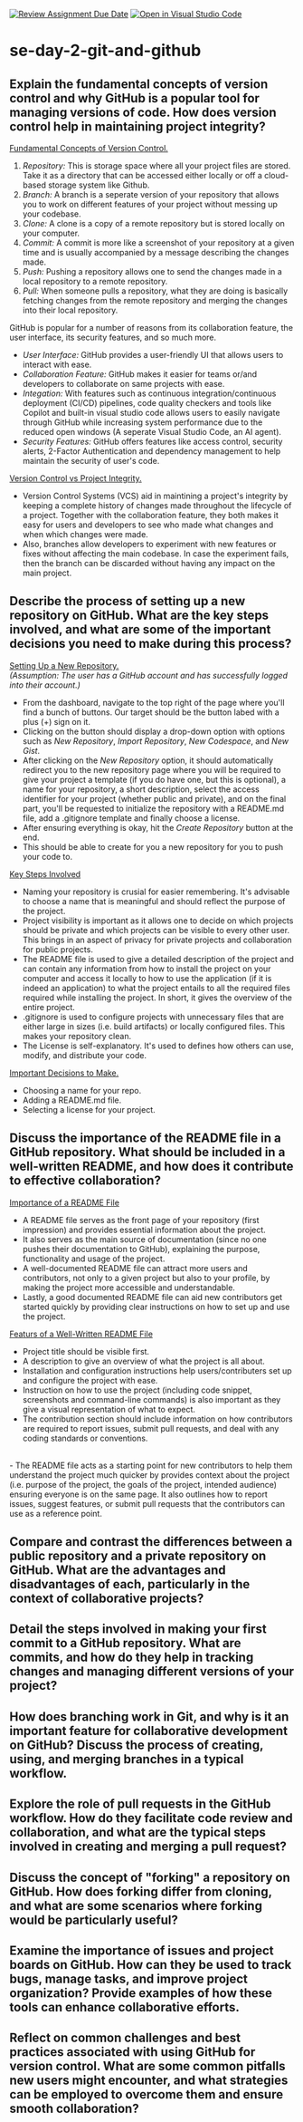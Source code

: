 [![Review Assignment Due Date](https://classroom.github.com/assets/deadline-readme-button-22041afd0340ce965d47ae6ef1cefeee28c7c493a6346c4f15d667ab976d596c.svg)](https://classroom.github.com/a/8wgCKhpZ)
[![Open in Visual Studio Code](https://classroom.github.com/assets/open-in-vscode-2e0aaae1b6195c2367325f4f02e2d04e9abb55f0b24a779b69b11b9e10269abc.svg)](https://classroom.github.com/online_ide?assignment_repo_id=18413598&assignment_repo_type=AssignmentRepo)
# se-day-2-git-and-github
## Explain the fundamental concepts of version control and why GitHub is a popular tool for managing versions of code. How does version control help in maintaining project integrity?

<ins>Fundamental Concepts of Version Control.</ins>
1. _Repository:_ This is storage space where all your project files are stored. Take it as a directory that can be accessed either locally or off a cloud-based storage system like Github.
2. _Branch:_ A branch is a seperate version of your repository that allows you to work on different features of your project without messing up your codebase.
3. _Clone:_ A clone is a copy of a remote repository but is stored locally on your computer.
4. _Commit:_ A commit is more like a screenshot of your repository at a given time and is usually accompanied by a message describing the changes made.
5. _Push:_ Pushing a repository allows one to send the changes made in a local repository to a remote repository.
6. _Pull:_ When someone pulls a repository, what they are doing is basically fetching changes from the remote repository and merging the changes into their local repository.

GitHub is popular for a number of reasons from its collaboration feature, the user interface, its security features, and so much more.
- _User Interface:_ GitHub provides a user-friendly UI that allows users to interact with ease.
- _Collaboration Feature:_ GitHub makes it easier for teams or/and developers to collaborate on same projects with ease.
- _Integation:_ With features such as continuous integration/continuous deployment (CI/CD) pipelines, code quality checkers and tools like Copilot and built-in visual studio code allows users to easily navigate through GitHub while increasing system performance due to the reduced open windows (A seperate Visual Studio Code, an AI agent).
- _Security Features:_ GitHub offers features like access control, security alerts, 2-Factor Authentication and dependency management to help maintain the security of user's code.

<ins>Version Control vs Project Integrity.</ins>
- Version Control Systems (VCS) aid in maintining a project's integrity by keeping a complete history of changes made throughout the lifecycle of a project. Together with the collaboration feature, they both makes it easy for users and developers to see who made what changes and when which changes were made.
- Also, branches allow developers to experiment with new features or fixes without affecting the main codebase. In case the experiment fails, then the branch can be discarded without having any impact on the main project.

## Describe the process of setting up a new repository on GitHub. What are the key steps involved, and what are some of the important decisions you need to make during this process?

<ins>Setting Up a New Repository.</ins> </br>
_(Assumption: The user has a GitHub account and has successfully logged into their account.)_
- From the dashboard, navigate to the top right of the page where you'll find a bunch of buttons. Our target should be the button labed with a plus (+) sign on it.
- Clicking on the button should display a drop-down option with options such as _New Repository_, _Import Repository_, _New Codespace_, and _New Gist_.
- After clicking on the _New Repository_ option, it should automatically redirect you to the new repository page where you will be required to give your project a template (if you do have one, but this is optional), a name for your repository, a short description, select the access identifier for your project (whether public and private), and on the final part, you'll be requested to initialize the repository with a README.md file, add a .gitignore template and finally choose a license.
- After ensuring everything is okay, hit the _Create Repository_ button at the end.
- This should be able to create for you a new repository for you to push your code to.

<ins>Key Steps Involved</ins>
- Naming your repository is crusial for easier remembering. It's advisable to choose a name that is meaningful and should reflect the purpose of the project.
- Project visibility is important as it allows one to decide on which projects should be private and which projects can be visible to every other user. This brings in an aspect of privacy for private projects and collaboration for public projects.
- The README file is used to give a detailed description of the project and can contain any information from how to install the project on your computer and access it locally to how to use the application (if it is indeed an application) to what the project entails to all the required files required while installing the project. In short, it gives the overview of the entire project.
- .gitignore is used to configure projects with unnecessary files that are either large in sizes (i.e. build artifacts) or locally configured files. This makes your repository clean.
- The License is self-explanatory. It's used to defines how others can use, modify, and distribute your code.

<ins>Important Decisions to Make.</ins>
- Choosing a name for your repo.
- Adding a README.md file.
- Selecting a license for your project.

## Discuss the importance of the README file in a GitHub repository. What should be included in a well-written README, and how does it contribute to effective collaboration?

<ins>Importance of a README File</ins>
- A README file serves as the front page of your repository (first impression) and provides essential information about the project.
- It also serves as the main source of documentation (since no one pushes their documentation to GitHub), explaining the purpose, functionality and usage of the project.
- A well-documented README file can attract more users and contributors, not only to a given project but also to your profile, by making the project more accessible and understandable.
- Lastly, a good documented README file can aid new contributors get started quickly by providing clear instructions on how to set up and use the project.

<ins>Featurs of a Well-Written README File</ins>
- Project title should be visible first.
- A description to give an overview of what the project is all about.
- Installation and configuration instructions help users/contributers set up and configure the project with ease.
- Instruction on how to use the project (including code snippet, screenshots and command-line commands) is also important as they give a visual representation of what to expect.
- The contribution section should include information on how contributors are required to report issues, submit pull requests, and deal with any coding standards or conventions.

</br>
- The README file acts as a starting point for new contributors to help them understand the project much quicker by provides context about the project (i.e. purpose of the project, the goals of the project, intended audience) ensuring everyone is on the same page. It also outlines how to report issues, suggest features, or submit pull requests that the contributors can use as a reference point.

## Compare and contrast the differences between a public repository and a private repository on GitHub. What are the advantages and disadvantages of each, particularly in the context of collaborative projects?

## Detail the steps involved in making your first commit to a GitHub repository. What are commits, and how do they help in tracking changes and managing different versions of your project?

## How does branching work in Git, and why is it an important feature for collaborative development on GitHub? Discuss the process of creating, using, and merging branches in a typical workflow.

## Explore the role of pull requests in the GitHub workflow. How do they facilitate code review and collaboration, and what are the typical steps involved in creating and merging a pull request?

## Discuss the concept of "forking" a repository on GitHub. How does forking differ from cloning, and what are some scenarios where forking would be particularly useful?

## Examine the importance of issues and project boards on GitHub. How can they be used to track bugs, manage tasks, and improve project organization? Provide examples of how these tools can enhance collaborative efforts.

## Reflect on common challenges and best practices associated with using GitHub for version control. What are some common pitfalls new users might encounter, and what strategies can be employed to overcome them and ensure smooth collaboration?
